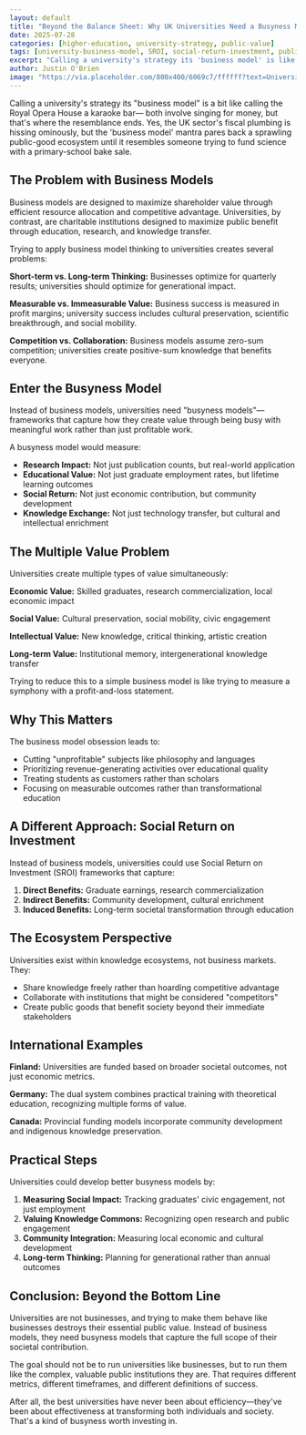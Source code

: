 ```yaml
---
layout: default
title: "Beyond the Balance Sheet: Why UK Universities Need a Busyness Model"
date: 2025-07-28
categories: [higher-education, university-strategy, public-value]
tags: [university-business-model, SROI, social-return-investment, public-good, UK-universities, university-finance]
excerpt: "Calling a university's strategy its 'business model' is like calling the Royal Opera House a karaoke bar. Universities need a busyness model focused on public value, not just profit margins."
author: Justin O'Brien
image: "https://via.placeholder.com/800x400/6069c7/ffffff?text=University+Strategy"
---
```


Calling a university's strategy its "business model" is a bit like calling the Royal Opera House a karaoke bar— both involve singing for money, but that's where the resemblance ends. Yes, the UK sector's fiscal plumbing is hissing ominously, but the 'business model' mantra pares back a sprawling public-good ecosystem until it resembles someone trying to fund science with a primary-school bake sale.

## The Problem with Business Models

Business models are designed to maximize shareholder value through efficient resource allocation and competitive advantage. Universities, by contrast, are charitable institutions designed to maximize public benefit through education, research, and knowledge transfer.

Trying to apply business model thinking to universities creates several problems:

**Short-term vs. Long-term Thinking:** Businesses optimize for quarterly results; universities should optimize for generational impact.

**Measurable vs. Immeasurable Value:** Business success is measured in profit margins; university success includes cultural preservation, scientific breakthrough, and social mobility.

**Competition vs. Collaboration:** Business models assume zero-sum competition; universities create positive-sum knowledge that benefits everyone.

## Enter the Busyness Model

Instead of business models, universities need "busyness models"—frameworks that capture how they create value through being busy with meaningful work rather than just profitable work.

A busyness model would measure:
- **Research Impact:** Not just publication counts, but real-world application
- **Educational Value:** Not just graduate employment rates, but lifetime learning outcomes
- **Social Return:** Not just economic contribution, but community development
- **Knowledge Exchange:** Not just technology transfer, but cultural and intellectual enrichment

## The Multiple Value Problem

Universities create multiple types of value simultaneously:

**Economic Value:** Skilled graduates, research commercialization, local economic impact

**Social Value:** Cultural preservation, social mobility, civic engagement

**Intellectual Value:** New knowledge, critical thinking, artistic creation

**Long-term Value:** Institutional memory, intergenerational knowledge transfer

Trying to reduce this to a simple business model is like trying to measure a symphony with a profit-and-loss statement.

## Why This Matters

The business model obsession leads to:
- Cutting "unprofitable" subjects like philosophy and languages
- Prioritizing revenue-generating activities over educational quality
- Treating students as customers rather than scholars
- Focusing on measurable outcomes rather than transformational education

## A Different Approach: Social Return on Investment

Instead of business models, universities could use Social Return on Investment (SROI) frameworks that capture:

1. **Direct Benefits:** Graduate earnings, research commercialization
2. **Indirect Benefits:** Community development, cultural enrichment
3. **Induced Benefits:** Long-term societal transformation through education

## The Ecosystem Perspective

Universities exist within knowledge ecosystems, not business markets. They:
- Share knowledge freely rather than hoarding competitive advantage
- Collaborate with institutions that might be considered "competitors"
- Create public goods that benefit society beyond their immediate stakeholders

## International Examples

**Finland:** Universities are funded based on broader societal outcomes, not just economic metrics.

**Germany:** The dual system combines practical training with theoretical education, recognizing multiple forms of value.

**Canada:** Provincial funding models incorporate community development and indigenous knowledge preservation.

## Practical Steps

Universities could develop better busyness models by:

1. **Measuring Social Impact:** Tracking graduates' civic engagement, not just employment
2. **Valuing Knowledge Commons:** Recognizing open research and public engagement
3. **Community Integration:** Measuring local economic and cultural development
4. **Long-term Thinking:** Planning for generational rather than annual outcomes

## Conclusion: Beyond the Bottom Line

Universities are not businesses, and trying to make them behave like businesses destroys their essential public value. Instead of business models, they need busyness models that capture the full scope of their societal contribution.

The goal should not be to run universities like businesses, but to run them like the complex, valuable public institutions they are. That requires different metrics, different timeframes, and different definitions of success.

After all, the best universities have never been about efficiency—they've been about effectiveness at transforming both individuals and society. That's a kind of busyness worth investing in.
